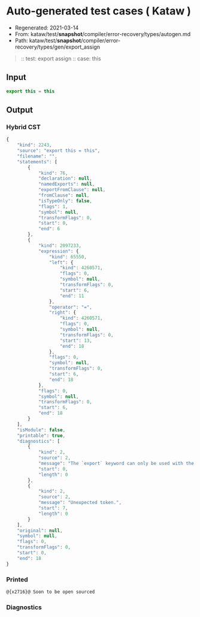 # Auto-generated test cases ( Kataw )
- Regenerated: 2021-03-14
- From: kataw/test/__snapshot__/compiler/error-recovery/types/autogen.md
- Path: kataw/test/__snapshot__/compiler/error-recovery/types/gen/export_assign
> :: test: export assign
> :: case: this
## Input

`````js
export this = this
`````

## Output

### Hybrid CST

```javascript
{
    "kind": 2243,
    "source": "export this = this",
    "filename": "",
    "statements": [
        {
            "kind": 76,
            "declaration": null,
            "namedExports": null,
            "exportFromClause": null,
            "fromClause": null,
            "isTypeOnly": false,
            "flags": 1,
            "symbol": null,
            "transformFlags": 0,
            "start": 0,
            "end": 6
        },
        {
            "kind": 2097233,
            "expression": {
                "kind": 65550,
                "left": {
                    "kind": 4260571,
                    "flags": 0,
                    "symbol": null,
                    "transformFlags": 0,
                    "start": 6,
                    "end": 11
                },
                "operator": "=",
                "right": {
                    "kind": 4260571,
                    "flags": 0,
                    "symbol": null,
                    "transformFlags": 0,
                    "start": 13,
                    "end": 18
                },
                "flags": 0,
                "symbol": null,
                "transformFlags": 0,
                "start": 6,
                "end": 18
            },
            "flags": 0,
            "symbol": null,
            "transformFlags": 0,
            "start": 6,
            "end": 18
        }
    ],
    "isModule": false,
    "printable": true,
    "diagnostics": [
        {
            "kind": 2,
            "source": 2,
            "message": "The `export` keyword can only be used with the module goal",
            "start": 0,
            "length": 0
        },
        {
            "kind": 2,
            "source": 2,
            "message": "Unexpected token.",
            "start": 7,
            "length": 0
        }
    ],
    "original": null,
    "symbol": null,
    "flags": 0,
    "transformFlags": 0,
    "start": 0,
    "end": 18
}
```

### Printed

```javascript
@{x2716}@ Soon to be open sourced
```

### Diagnostics

```javascript

```

